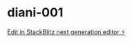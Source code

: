 # diani-001

[Edit in StackBlitz next generation editor ⚡️](https://stackblitz.com/~/github.com/kwarula/diani-001)